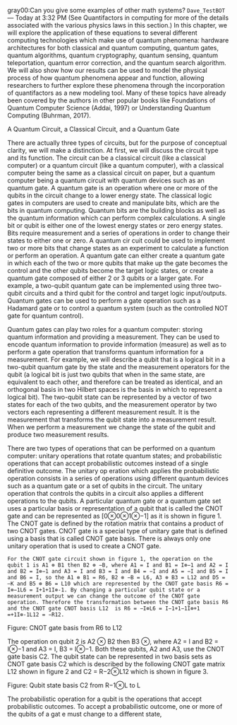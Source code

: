 gray00:Can you give some examples of other math systems?
`Dave_TestBOT`
 — 
Today at 3:32 PM
(See Quantifactors in computing for more of the details associated with the various physics laws in this section.) In this chapter, we will explore the application of these equations to several different computing technologies which make use of quantum phenomena: hardware architectures for both classical and quantum computing, quantum gates, quantum algorithms, quantum cryptography, quantum sensing, quantum teleportation, quantum error correction, and the quantum search algorithm. We will also show how our results can be used to model the physical process of how quantum phenomena appear and function, allowing researchers to further explore these phenomena through the incorporation of quantifactors as a new modeling tool. Many of these topics have already been covered by the authors in other popular books like Foundations of Quantum Computer Science (Addai, 1997) or Understanding Quantum Computing (Buhrman, 2017). 



A Quantum Circuit, a Classical Circuit, and a Quantum Gate

There are actually three types of circuits, but for the purpose of conceptual clarity, we will make a distinction. At first, we will discuss the circuit type and its function. The circuit can be a classical circuit (like a classical computer) or a quantum circuit (like a quantum computer), with a classical computer being the same as a classical circuit on paper, but a quantum computer being a quantum circuit with quantum devices such as an quantum gate. A quantum gate is an operation where one or more of the qubits in the circuit change to a lower energy state. The classical logic gates in computers are used to create and manipulate bits, which are the bits in quantum computing.  Quantum bits are the building blocks as well as the quantum information which can perform complex calculations. A single bit or qubit is either one of the lowest energy states or zero energy states. Bits require measurement and a series of operations in order to change their states to either one or zero. A quantum cir
cuit could be used to implement two or more bits that change states as an experiment to calculate a function or perform an operation. A quantum gate can either create a quantum gate in which each of the two or more qubits that make up the gate becomes the control and the other qubits become the target logic states, or create a quantum gate composed of either 2 or 3 qubits or a larger gate. For example, a two-qubit quantum gate can be implemented using three two-qubit circuits and a third qubit for the control and target logic input/outputs.  Quantum gates can be used to perform a gate operation such as a Hadamard gate or to control a quantum system (such as the controlled NOT gate for quantum control).

Quantum gates can play two roles for a quantum computer: storing quantum information and providing a measurement. They can be used to encode quantum information to provide information (measure) as well as to perform a gate operation that transforms quantum information for a measurement. For example, we will describe a qubit that is a logical bit in a two-qubit quantum gate by the state and the measurement operators for the qubit (a logical bit is just two qubits that when in the same state, are equivalent to each other, and therefore can be treated as identical, and an orthogonal basis in two Hilbert spaces is the basis in which to represent a logical bit). The two-qubit state can be represented by a vector of two states for each of the two qubits, and the measurement operator by two vectors each representing a different measurement result. It is the measurement that transforms the qubit state into a measurement result. When we perform a measurement we change the state of the qubit and produce two measurement results.

There are two types of operations that can be performed on a quantum computer: unitary operations that rotate quantum states; and probabilistic operations that can accept probabilistic outcomes instead of a single definitive outcome. The unitary op
eration which applies the probabilistic operation consists in a series of operations using different quantum devices such as a quantum gate or a set of qubits in the circuit. The unitary operation that controls the qubits in a circuit also applies a different operations to the qubits. A particular quantum gate or a quantum gate set uses a particular basis or representation of a qubit that is called the CNOT gate and can be represented as [0⊗0⊗1⊗−1] as it is shown in figure 1. The CNOT gate is defined by the rotation matrix that contains a product of two CNOT gates. CNOT gate is a special type of unitary gate that is defined using a basis that is called CNOT gate basis. There is always only one unitary operation that is used to create a CNOT gate.


```
For the CNOT gate circuit shown in figure 1, the operation on the qubit 1 is A1 ⊗ B1 then B2 ⊗ −B, where A1 = I and B1 = I⊗−1 and A2 = I and B2 = I⊗−1 and A3 = I and B3 = I and B4 = −I and A5 = −I and B5 = I and B6 = I, so the A1 ⊗ B1 = R6, B2 ⊗ −B = L6, A3 ⊗ B3 = L12 and D5 = –K and B5 ⊗ B6 = L10 which are represented by the CNOT gate basis R6 = I⊗−1L6 = I+1+1I⊗-1. By changing a particular qubit state or a measurement output we can change the outcome of the CNOT gate operation. Therefore the transformation between the CNOT gate basis R6  and the CNOT gate CNOT basis L12  is R6 = −I⊗L6 = I−1+1−1I⊗+1 =+1I⊗-1L12 = −R12.
```


Figure: CNOT gate basis from R6 to L12

The operation on qubit 2 is A2 ⊗ B2 then B3 ⊗, where A2 = I and B2 = I⊗−1 and A3 = I, B3 = I⊗−1. Both these qubits, A2 and A3, use the CNOT gate basis C2. The qubit state can be represented in two basis sets as CNOT gate basis C2  which is described by the following CNOT gate matrix L12  shown in figure 2 and C2 = R−2⊗L12  which is shown in figure 3.

Figure: Qubit state basis C2 from R−1⊗L to L

The probabilistic operation for a qubit is the operations that accept probabilistic outcomes. To accept a probabilistic outcome, one or more of the qubits of a gat
e must change to a different state,
